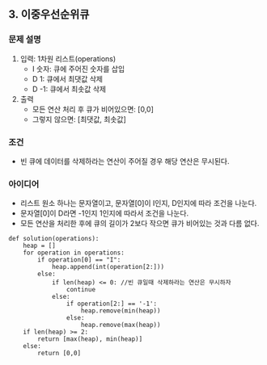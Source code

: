 ## 3. 이중우선순위큐

### 문제 설명
1. 입력: 1차원 리스트(operations)
    - I 숫자: 큐에 주어진 숫자를 삽입
    - D 1: 큐에서 최댓값 삭제
    - D -1: 큐에서 최솟값 삭제
2. 출력
    - 모든 연산 처리 후 큐가 비어있으면: [0,0]
    - 그렇지 않으면: [최댓값, 최솟값]
    
### 조건
- 빈 큐에 데이터를 삭제하라는 연산이 주어질 경우 해당 연산은 무시된다.

### 아이디어
- 리스트 원소 하나는 문자열이고, 문자열[0]이 I인지, D인지에 따라 조건을 나눈다.
- 문자열[0]이 D라면 -1인지 1인지에 따라서 조건을 나눈다.
- 모든 연산을 처리한 후에 큐의 길이가 2보다 작으면 큐가 비어있는 것과 다름 없다.


```
def solution(operations):
    heap = []   
    for operation in operations:
        if operation[0] == "I":
            heap.append(int(operation[2:]))
        else:
            if len(heap) <= 0: //빈 큐일때 삭제하라는 연산은 무시하자
                continue
            else:
                if operation[2:] == '-1':
                    heap.remove(min(heap))
                else:
                    heap.remove(max(heap))
    if len(heap) >= 2:
        return [max(heap), min(heap)]
    else:
        return [0,0]
```
